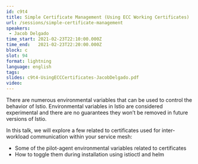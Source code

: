 ```yaml
---
id: c9t4
title: Simple Certificate Management (Using ECC Working Certificates)
url: /sessions/simple-certificate-management
speakers:
 - Jacob Delgado
time_start: 2021-02-23T22:10:00.000Z
time_end:   2021-02-23T22:20:00.000Z
block: c
slot: 94
format: lightning
language: english
tags:
slides: c9t4-UsingECCCertificates-JacobDelgado.pdf
video:
---
```


There are numerous environmental variables that can be used to control the behavior of Istio. Environmental variables in Istio are considered experimental and there are no guarantees they won’t be removed in future versions of Istio.

In this talk, we will explore a few related to certificates used for inter-workload communication within your service mesh:
* Some of the pilot-agent environmental variables related to certificates
* How to toggle them during installation using istioctl and helm
